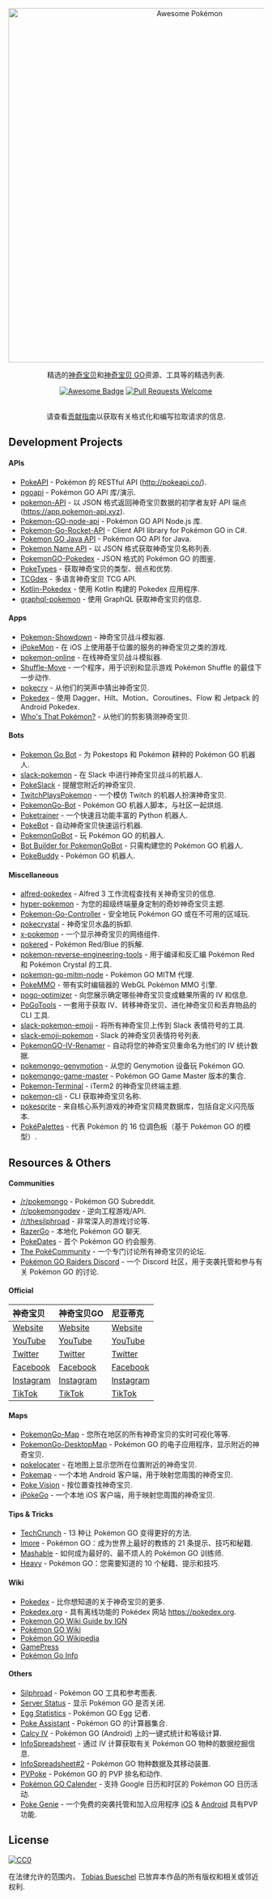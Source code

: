 <div class="github-widget" data-repo="tobiasbueschel/awesome-pokemon"></div>
<script async src="https://pagead2.googlesyndication.com/pagead/js/adsbygoogle.js"></script><ins class="adsbygoogle" style="display:block" data-ad-client="ca-pub-6890694312814945" data-ad-slot="5473692530" data-ad-format="auto"  data-full-width-responsive="true"></ins><script>(adsbygoogle = window.adsbygoogle || []).push({});</script>
<p align="center">
  <a href="https://github.com/tobiasbueschel/awesome-pokemon/">
    <img alt="Awesome Pokémon" src="https://raw.githubusercontent.com/tobiasbueschel/awesome-pokemon/master/logo.png" width="700">
  </a>
</p>

<div align="center">

<p align="center">
  精选的<a href="http://www.pokemon.com/">神奇宝贝</a>和<a href="http://www.pokemongo.com/">神奇宝贝 GO</a>资源、工具等的精选列表.
</p>

<p align="center">
  <a href="https://raw.githubusercontent.com/sindresorhus/awesome"><img alt="Awesome Badge" src="https://awesome.re/badge-flat.svg"></a>
  <a href="https://raw.githubusercontent.com/tobiasbueschel/awesome-pokemon/pulls"><img alt="Pull Requests Welcome" src="https://img.shields.io/badge/PRs-welcome-brightgreen.svg?style=flat-square"></a>
</p>

<p>
</i> </i><br>  
请查看<a href="https://github.com/tobiasbueschel/awesome-pokemon/blob/master/contributing.md">贡献指南</a>以获取有关格式化和编写拉取请求的信息.
</p>

</div>



## Development Projects
#### APIs
- [PokeAPI](https://github.com/PokeAPI/pokeapi/) - Pokémon 的 RESTful API (http://pokeapi.co/).
- [pgoapi](https://github.com/tejado/pgoapi) - Pokémon GO API 库/演示.
- [pokemon-API](https://github.com/Purukitto/pokemon-api) - 以 JSON 格式返回神奇宝贝数据的初学者友好 API 端点 (https://app.pokemon-api.xyz).
- [Pokemon-GO-node-api](https://github.com/Armax/Pokemon-GO-node-api) - Pokémon GO API Node.js 库.
- [Pokemon-Go-Rocket-API](https://github.com/FeroxRev/Pokemon-Go-Rocket-API) - Client API library for Pokémon GO in C#.
- [Pokemon GO Java API](https://github.com/Grover-c13/PokeGOAPI-Java) - Pokémon GO API for Java.
- [Pokemon Name API](https://github.com/sindresorhus/pokemon) - 以 JSON 格式获取神奇宝贝名称列表.
- [PokemonGO-Pokedex](https://github.com/Biuni/PokemonGO-Pokedex) - JSON 格式的 Pokémon GO 的图鉴.
- [PokeTypes](https://github.com/fbosch/poke-types) - 获取神奇宝贝的类型、弱点和优势.
- [TCGdex](https://github.com/tcgdex/cards-database) - 多语言神奇宝贝 TCG API.
- [Kotlin-Pokedex](https://github.com/mrcsxsiq/Kotlin-Pokedex) - 使用 Kotlin 构建的 Pokedex 应用程序.
- [graphql-pokemon](https://github.com/lucasbento/graphql-pokemon) - 使用 GraphQL 获取神奇宝贝的信息.

#### Apps
- [Pokemon-Showdown](https://github.com/Zarel/Pokemon-Showdown) - 神奇宝贝战斗模拟器.
- [iPokeMon](https://github.com/Kjuly/iPokeMon) - 在 iOS 上使用基于位置的服务的神奇宝贝之类的游戏.
- [pokemon-online](https://github.com/po-devs/pokemon-online) - 在线神奇宝贝战斗模拟器.
- [Shuffle-Move](https://github.com/Loreinator/Shuffle-Move) - 一个程序，用于识别和显示游戏 Pokémon Shuffle 的最佳下一步动作.
- [pokecry](https://github.com/fent/pokecry) - 从他们的哭声中猜出神奇宝贝.
- [Pokedex](https://github.com/skydoves/Pokedex) - 使用 Dagger、Hilt、Motion、Coroutines、Flow 和 Jetpack 的 Android Pokedex.
- [Who's That Pokémon?](https://github.com/serena2341/whos-that-pokemon) - 从他们的剪影猜测神奇宝贝.

#### Bots
- [Pokemon Go Bot](https://github.com/Hrithikd/Pokemon-Go-Bot-Working-Hack-API) - 为 Pokestops 和 Pokémon 耕种的 Pokémon GO 机器人.
- [slack-pokemon](https://github.com/rvinluan/slack-pokemon) - 在 Slack 中进行神奇宝贝战斗的机器人.
- [PokeSlack](https://github.com/timwah/pokeslack) - 提醒您附近的神奇宝贝.
- [TwitchPlaysPokemon](https://github.com/sunshinekitty/TwitchPlaysPokemon) - 一个模仿 Twitch 的机器人扮演神奇宝贝.
- [PokemonGo-Bot](https://github.com/PokemonGoF/PokemonGo-Bot) - Pokémon GO 机器人脚本，与社区一起烘焙.
- [Poketrainer](https://github.com/j-e-k/poketrainer) - 一个快速且功能丰富的 Python 机器人.
- [PokeBot](https://github.com/akbaryahya/PokeBot) - 自动神奇宝贝快速运行机器.
- [PokemonGoBot](https://github.com/jabbink/PokemonGoBot) - 玩 Pokémon GO 的机器人.
- [Bot Builder for PokemonGoBot](https://github.com/shilch/pogobot-builder) - 只需构建您的 Pokémon GO 机器人.
- [PokeBuddy](https://github.com/finndev/PokeBuddy) - Pokémon GO 机器人.

#### Miscellaneous
- [alfred-pokedex](https://github.com/vutran/alfred-pokedex) - Alfred 3 工作流程查找有关神奇宝贝的信息.
- [hyper-pokemon](https://github.com/hyper-pokemon/hyper-pokemon) - 为您的超级终端量身定制的奇妙神奇宝贝主题.
- [Pokemon-Go-Controller](https://github.com/kahopoon/Pokemon-Go-Controller) - 安全地玩 Pokémon GO 或在不可用的区域玩.
- [pokecrystal](https://github.com/pret/pokecrystal) - 神奇宝贝水晶的拆卸.
- [x-pokemon](https://github.com/passy/x-pokemon) - 一个显示神奇宝贝的网络组件.
- [pokered](https://github.com/pret/pokered) - Pokémon Red/Blue 的拆解.
- [pokemon-reverse-engineering-tools](https://github.com/pret/pokemon-reverse-engineering-tools) - 用于编译和反汇编 Pokémon Red 和 Pokémon Crystal 的工具.
- [pokemon-go-mitm-node](https://github.com/rastapasta/pokemon-go-mitm-node) - Pokémon GO MITM 代理.
- [PokeMMO](https://github.com/maierfelix/PokeMMO) - 带有实时编辑器的 WebGL Pokémon MMO 引擎.
- [pogo-optimizer](https://github.com/justinleewells/pogo-optimizer) - 向您展示确定哪些神奇宝贝变成糖果所需的 IV 和信息.
- [PoGoTools](https://github.com/nelsyeung/PoGoTools) - 一套用于获取 IV、转移神奇宝贝、进化神奇宝贝和丢弃物品的 CLI 工具.
- [slack-pokemon-emoji](https://github.com/fraserxu/slack-pokemon-emoji) - 将所有神奇宝贝上传到 Slack 表情符号的工具.
- [slack-emoji-pokemon](https://github.com/Templarian/slack-emoji-pokemon) - Slack 的神奇宝贝表情符号列表.
- [PokemonGO-IV-Renamer](https://github.com/Boren/PokemonGO-IV-Renamer) - 自动将您的神奇宝贝重命名为他们的 IV 统计数据.
- [pokemongo-genymotion](https://github.com/jlobos/pokemongo-genymotion) - 从您的 Genymotion 设备玩 Pokémon GO.
- [pokemongo-game-master](https://github.com/BrunnerLivio/pokemongo-game-master) - Pokémon GO Game Master 版本的集合.
- [Pokemon-Terminal](https://github.com/LazoCoder/Pokemon-Terminal) - iTerm2 的神奇宝贝终端主题.
- [pokemon-cli](https://github.com/sindresorhus/pokemon-cli) - CLI 获取神奇宝贝名称.
- [pokesprite](https://github.com/msikma/pokesprite) - 来自核心系列游戏的神奇宝贝精灵数据库，包括自定义闪亮版本.
- [PokéPalettes](https://github.com/BarryMode/pokepalettes) - 代表 Pokémon 的 16 位调色板（基于 Pokémon GO 的模型）.

## Resources & Others
#### Communities
- [/r/pokemongo](https://www.reddit.com/r/pokemongo/) - Pokémon GO Subreddit.
- [/r/pokemongodev](https://www.reddit.com/r/pokemongodev) - 逆向工程游戏/API.
- [/r/thesilphroad](https://www.reddit.com/r/thesilphroad) - 非常深入的游戏讨论等.
- [RazerGo](https://go.razerzone.com/) - 本地化 Pokémon GO 聊天.
- [PokeDates](https://www.projectfixup.com/pokedates/) - 首个 Pokémon GO 约会服务.
- [The PokéCommunity](https://www.pokecommunity.com/index.php) - 一个专门讨论所有神奇宝贝的论坛.
- [Pokémon GO Raiders Discord](https://www.pogoraiders.gg/discord) - 一个 Discord 社区，用于突袭托管和参与有关 Pokémon GO 的讨论.

#### Official

 | 神奇宝贝 | 神奇宝贝GO | 尼亚蒂克 |
| :------------------------------------------------------  | :---------------------------- | :-------------------------------------- |
| [Website](http://www.pokemon.com/) | [Website](http://www.pokemongo.com/) | [Website](https://www.nianticlabs.com/) |
| [YouTube](https://www.youtube.com/user/pokemon) | [YouTube](https://www.youtube.com/channel/UCA698bls2pjQyiqP9N-iaeg) | [YouTube](https://www.youtube.com/channel/UCJZnyHeWyS_5abW0qnFNHMg) |
| [Twitter](https://twitter.com/pokemon) | [Twitter](https://twitter.com/PokemonGoApp) | [Twitter](https://twitter.com/NianticLabs) |
| [Facebook](https://www.facebook.com/Pokemon/) | [Facebook](https://www.facebook.com/PokemonGO/) | [Facebook](https://www.facebook.com/nianticlabs) |
| [Instagram](https://www.instagram.com/pokemon/?hl=en) | [Instagram](https://www.instagram.com/pokemongoapp/?hl=en) | [Instagram](https://www.instagram.com/nianticlabs/?hl=en) |
| [TikTok](https://www.tiktok.com/@pokemonofficial?lang=en) | [TikTok](https://www.tiktok.com/@pokemongo?lang=en) | [TikTok](https://www.tiktok.com/@niantic?lang=en) |

#### Maps
- [PokemonGo-Map](https://github.com/AHAAAAAAA/PokemonGo-Map) - 您所在地区的所有神奇宝贝的实时可视化等等.
- [PokemonGo-DesktopMap](https://github.com/mchristopher/PokemonGo-DesktopMap) - Pokémon GO 的电子应用程序，显示附近的神奇宝贝.
- [pokelocater](https://github.com/emeth-/pokelocater) - 在地图上显示您所在位置附近的神奇宝贝.
- [Pokemap](https://github.com/omkarmoghe/Pokemap) - 一个本地 Android 客户端，用于映射您周围的神奇宝贝.
- [Poke Vision](https://pokevision.com/) - 按位置查找神奇宝贝.
- [iPokeGo](https://github.com/istornz/iPokeGo) - 一个本地 iOS 客户端，用于映射您周围的神奇宝贝.

#### Tips & Tricks
- [TechCrunch](https://techcrunch.com/gallery/pokemon-go-tips/) - 13 种让 Pokémon GO 变得更好的方法.
- [Imore](http://www.imore.com/Pokemon-go-tips-tricks-cheats) - Pokémon GO：成为世界上最好的教练的 21 条提示、技巧和秘籍.
- [Mashable](http://mashable.com/2016/07/08/how-to-play-pokemon-go/#7iz7HhcepPqi) - 如何成为最好的、最不烦人的 Pokémon GO 训练师.
- [Heavy](http://heavy.com/games/2016/07/pokemon-go-cheats-tips-tricks-guide-walkthrough-gps-spoof-fake-pikachu-starter-get-coins-throw-candy-incense-footsteps-pokestops-driving-lucky-eggs/) - Pokémon GO：您需要知道的 10 个秘籍、提示和技巧.

#### Wiki
- [Pokedex](https://github.com/veekun/pokedex) - 比你想知道的关于神奇宝贝的更多.
- [Pokedex.org](https://github.com/nolanlawson/pokedex.org) - 具有离线功能的 Pokédex 网站 https://pokedex.org.
- [Pokemon GO Wiki Guide by IGN](http://www.ign.com/wikis/pokemon-go)
- [Pokémon GO Wiki](https://pkmngowiki.com/)
- [Pokémon GO Wikipedia](https://en.wikipedia.org/wiki/Pok%C3%A9mon_Go)
- [GamePress](https://pokemongo.gamepress.gg/)
- [Pokémon Go Info](https://pokemon.gameinfo.io/)

#### Others
- [Silphroad](https://thesilphroad.com/research) - Pokémon GO 工具和参考图表.
- [Server Status](http://www.mmoserverstatus.com/pokemon_go) - 显示 Pokémon GO 是否关闭.
- [Egg Statistics](https://app.cmmcd.com/) - Pokémon GO Egg 记者.
- [Poke Assistant](https://pokeassistant.com/) - Pokémon GO 的计算器集合.
- [Calcy IV](https://play.google.com/store/apps/details?id=tesmath.calcy) - Pokémon GO (Android) 上的一键式统计和等级计算.
- [InfoSpreadsheet](https://docs.google.com/spreadsheets/d/1iJcE12v14GA8V8EO4M1-dPxBFT2kFhR6bUXvj03a4kM/) - 通过 IV 计算获取有关 Pokémon GO 物种的数据挖掘信息.
- [InfoSpreadsheet#2](https://docs.google.com/spreadsheets/d/1hcFo7-UGWx1k1u1BHOvDhq8foPeRr7YbX2jLjjJK0Qw/) - Pokémon GO 物种数据及其移动装置.
- [PVPoke](https://pvpoke.com/) - Pokémon GO 的 PVP 排名和动作.
- [Pokémon GO Calender](https://pokemoncalendar.com/) - 支持 Google 日历和时区的 Pokémon GO 日历活动.
- [Poke Genie](http://www.pokegenie.net/) - 一个免费的突袭托管和加入应用程序 [iOS](https://apps.apple.com/us/app/poke-genie-remote-raid-iv-pvp/id1143920524) & [Android](https://play.google.com/store/apps/details?id=com.cjin.pokegenie.standard) 具有PVP功能.

## License
[![CC0](http://mirrors.creativecommons.org/presskit/buttons/88x31/svg/cc-zero.svg)](https://creativecommons.org/publicdomain/zero/1.0/)

在法律允许的范围内， [Tobias Bueschel](http://github.com/tobiasbueschel) 已放弃本作品的所有版权和相关或邻近权利.
